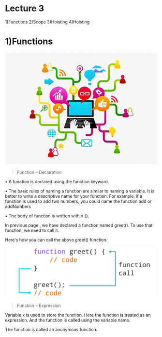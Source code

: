 # Lecture 3

1)Functions   2)Scope   3)Hoisting   4)Hoisting

# 1)Functions

![](/Function%20JS.jpg)

>Function – Declaration

• A function is declared using the function keyword.

• The basic rules of naming a function are similar to naming a variable. It is 
better to write a descriptive name for your function. For example, if a 
function is used to add two numbers, you could name the function add or 
addNumbers

• The body of function is written within {}.

In previous page , we have declared a function named 
greet(). To use that function, we need to call it.
 
Here's how you can call the above greet() function.

![](/func1.png)


>Function – Expression

Variable x is used to store the function. 
Here the function is treated as an 
expression. And the function is called 
using the variable name.

The function is called an anonymous 
function.
